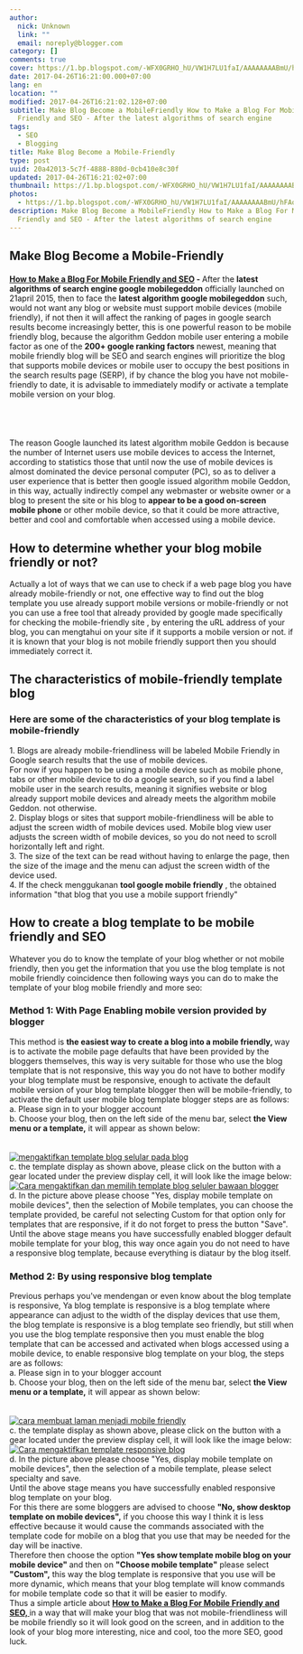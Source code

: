 ```yaml
---
author:
  nick: Unknown
  link: ""
  email: noreply@blogger.com
category: []
comments: true
cover: https://1.bp.blogspot.com/-WFX0GRHO_hU/VW1H7LU1faI/AAAAAAAABmU/hFAoVMjR--M/s1600/mengaktifkan%2Btampilan%2Bseluler%2Bpada%2Bblog.png
date: 2017-04-26T16:21:00.000+07:00
lang: en
location: ""
modified: 2017-04-26T16:21:02.128+07:00
subtitle: Make Blog Become a MobileFriendly How to Make a Blog For Mobile
  Friendly and SEO - After the latest algorithms of search engine
tags:
  - SEO
  - Blogging
title: Make Blog Become a Mobile-Friendly
type: post
uuid: 20a42013-5c7f-4888-880d-0cb410e8c30f
updated: 2017-04-26T16:21:02+07:00
thumbnail: https://1.bp.blogspot.com/-WFX0GRHO_hU/VW1H7LU1faI/AAAAAAAABmU/hFAoVMjR--M/s1600/mengaktifkan%2Btampilan%2Bseluler%2Bpada%2Bblog.png
photos:
  - https://1.bp.blogspot.com/-WFX0GRHO_hU/VW1H7LU1faI/AAAAAAAABmU/hFAoVMjR--M/s1600/mengaktifkan%2Btampilan%2Bseluler%2Bpada%2Bblog.png
description: Make Blog Become a MobileFriendly How to Make a Blog For Mobile
  Friendly and SEO - After the latest algorithms of search engine
---
```


<div dir="ltr" style="text-align: left;" trbidi="on"><div dir="ltr"><h2>  Make Blog Become a Mobile-Friendly  </h2><h4>  <strong><u>How to Make a Blog For Mobile Friendly and SEO</u></strong>  - <span style="font-weight: normal;">After the </span>latest algorithms of search engine google mobilegeddon<span style="font-weight: normal;">  officially launched on 21april 2015, then to face the </span>latest algorithm   google mobilegeddon<span style="font-weight: normal;"> such, would not want any blog or website must   support mobile devices (mobile friendly), if not then it will affect   the ranking of pages in google search results become increasingly   better, this is one powerful reason to be mobile friendly blog, because   the algorithm Geddon mobile user entering a mobile factor as one of the   </span>200+ google ranking factors<span style="font-weight: normal;"> newest, meaning that mobile friendly blog   will be SEO and search engines will prioritize the blog that supports   mobile devices or mobile user to occupy the best positions in the   search results page (SERP), if by chance the blog you have not   mobile-friendly to date, it is advisable to immediately modify or   activate a template mobile version on your blog.  </span></h4></div><br><br><br><article> <div><div>The reason Google launched its latest algorithm mobile Geddon     is because the number of Internet users use mobile devices to     access the Internet, according to statistics those that until     now the use of mobile devices is almost dominated the device     personal computer (PC), so as to deliver a user experience that     is better then google issued algorithm mobile Geddon, in this     way, actually indirectly compel any webmaster or website owner or a blog to present the site or his blog to    <strong>appear to be a good on-screen mobile phone</strong> or     other mobile device, so that it could be more attractive,     better and cool and comfortable when accessed using a mobile     device.    <br><h2>    How to determine whether your blog mobile friendly or not?    </h2>Actually a lot of ways that we can use to check if a web page     blog you have already mobile-friendly or not, one effective way     to find out the blog template you use already support mobile     versions or mobile-friendly or not you can use a free tool that     already provided by google made specifically for checking the     mobile-friendly site , by entering the uRL address of your     blog, you can mengtahui on your site if it supports a mobile     version or not. if it is known that your blog is not mobile     friendly support then you should immediately correct it.    <br><h2>    The characteristics of mobile-friendly template blog    </h2><h3>    Here are some of the characteristics of your blog template is     mobile-friendly    </h3>1. Blogs are already mobile-friendliness will be labeled Mobile     Friendly in Google search results that the use of mobile     devices.    <br>For now if you happen to be using a mobile device such as     mobile phone, tabs or other mobile device to do a google     search, so if you find a label mobile user in the search     results, meaning it signifies website or blog already support     mobile devices and already meets the algorithm mobile Geddon.     not otherwise.    <br>2. Display blogs or sites that support mobile-friendliness will     be able to adjust the screen width of mobile devices used.     Mobile blog view user adjusts the screen width of mobile     devices, so you do not need to scroll horizontally left and     right.    <br>3. The size of the text can be read without having to enlarge     the page, then the size of the image and the menu can adjust     the screen width of the device used.    <br>4. If the check menggukanan    <strong> tool google mobile friendly</strong> , the obtained     information "that blog that you use a mobile support friendly"    <br><h2>    How to create a blog template to be mobile friendly and SEO    </h2>Whatever you do to know the template of your blog whether or     not mobile friendly, then you get the information that you use     the blog template is not mobile friendly coincidence then     following ways you can do to make the template of your blog     mobile friendly and more seo:    <br><h3>    Method 1: With Page Enabling mobile version provided by blogger    </h3>This method is     <strong>     the easiest way to create a blog into a mobile friendly,     </strong>    way is to activate the mobile page defaults that have been     provided by the bloggers themselves, this way is very suitable     for those who use the blog template that is not responsive,     this way you do not have to bother modify your blog template     must be responsive, enough to activate the default mobile     version of your blog template blogger then will be     mobile-friendly, to activate the default user mobile blog     template blogger steps are as follows:    <br>a. Please sign in to your blogger account    <br>b. Choose your blog, then on the left side of the menu bar,     select <strong>the View menu or a template,</strong> it will     appear as shown below:    <br><strong>     <br>    </strong>   <br><a href="http://1.bp.blogspot.com/-WFX0GRHO_hU/VW1H7LU1faI/AAAAAAAABmU/hFAoVMjR--M/s1600/mengaktifkan%2Btampilan%2Bseluler%2Bpada%2Bblog.png" rel="noopener noreferer nofollow">     <img alt="mengaktifkan template blog selular pada blog" border="0" src="https://1.bp.blogspot.com/-WFX0GRHO_hU/VW1H7LU1faI/AAAAAAAABmU/hFAoVMjR--M/s1600/mengaktifkan%2Btampilan%2Bseluler%2Bpada%2Bblog.png" title="enable mobile blog template blog">    </a>   <br>c. the template display as shown above, please click on the     button with a gear located under the preview display cell, it     will look like the image below:    <br><a href="http://3.bp.blogspot.com/-14Mbaq-Zdj0/VW1JI5SHAiI/AAAAAAAABmc/Q4xPr88coVQ/s1600/Cara%2Bmengaktifkan%2Btemplate%2Bblog%2Bseluler%2Bbawaan%2Bblogger.png" rel="noopener noreferer nofollow">     <img alt="Cara mengaktifkan dan memilih template blog seluler bawaan blogger" border="0" src="https://3.bp.blogspot.com/-14Mbaq-Zdj0/VW1JI5SHAiI/AAAAAAAABmc/Q4xPr88coVQ/s1600/Cara%2Bmengaktifkan%2Btemplate%2Bblog%2Bseluler%2Bbawaan%2Bblogger.png" title="How to activate and choose the default mobile blog template blogger">    </a>   <br>d. In the picture above please choose "Yes, display mobile     template on mobile devices", then the selection of Mobile     templates, you can choose the template provided, be careful not     selecting Custom for that option only for templates that are     responsive, if it do not forget to press the button "Save".    <br>Until the above stage means you have successfully enabled     blogger default mobile template for your blog, this way once     again you do not need to have a responsive blog template,     because everything is diataur by the blog itself.    <br><h3>    Method 2: By using responsive blog template    </h3>Previous perhaps you've mendengan or even know about the blog     template is responsive, Ya blog template is responsive is a     blog template where appearance can adjust to the width of the     display devices that use them, the blog template is responsive     is a blog template seo friendly, but still when you use the     blog template responsive then you must enable the blog template     that can be accessed and activated when blogs accessed using a     mobile device, to enable responsive blog template on your blog,     the steps are as follows:    <br>a. Please sign in to your blogger account    <br>b. Choose your blog, then on the left side of the menu bar,     select <strong>the View menu or a template,</strong> it will     appear as shown below:    <br><strong>     <br>    </strong>   <br><a href="http://1.bp.blogspot.com/-WFX0GRHO_hU/VW1H7LU1faI/AAAAAAAABmU/hFAoVMjR--M/s1600/mengaktifkan%2Btampilan%2Bseluler%2Bpada%2Bblog.png" rel="noopener noreferer nofollow">     <img alt="cara membuat laman menjadi mobile friendly" border="0" src="https://1.bp.blogspot.com/-WFX0GRHO_hU/VW1H7LU1faI/AAAAAAAABmU/hFAoVMjR--M/s1600/mengaktifkan%2Btampilan%2Bseluler%2Bpada%2Bblog.png" title="how to create a page to a mobile-friendly">    </a>   <br>c. the template display as shown above, please click on the     button with a gear located under the preview display cell, it     will look like the image below:    <br><a href="http://3.bp.blogspot.com/-14Mbaq-Zdj0/VW1JI5SHAiI/AAAAAAAABmc/Q4xPr88coVQ/s1600/Cara%2Bmengaktifkan%2Btemplate%2Bblog%2Bseluler%2Bbawaan%2Bblogger.png" rel="noopener noreferer nofollow">     <img alt="Cara mengaktifkan template responsive blog" border="0" src="https://3.bp.blogspot.com/-14Mbaq-Zdj0/VW1JI5SHAiI/AAAAAAAABmc/Q4xPr88coVQ/s1600/Cara%2Bmengaktifkan%2Btemplate%2Bblog%2Bseluler%2Bbawaan%2Bblogger.png" title="How to enable responsive blog template">    </a>   <br>d. In the picture above please choose "Yes, display mobile     template on mobile devices", then the selection of a mobile     template, please select specialty and save.    <br>Until the above stage means you have successfully enabled     responsive blog template on your blog.    <br>For this there are some bloggers are advised to choose    <strong>"No, show desktop template on mobile devices",</strong>    if you choose this way I think it is less effective because it     would cause the commands associated with the template code for     mobile on a blog that you use that may be needed for the day     will be inactive.    <br>Therefore then choose the option     <strong>     "Yes show template mobile blog on your mobile device"     </strong>    and then on <strong>"Choose mobile template"</strong> please     select <strong>"Custom",</strong> this way the blog template is     responsive that you use will be more dynamic, which means that     your blog template will know commands for mobile template code     so that it will be easier to modify.    <br>Thus a simple article about     <u>     <strong>      How to Make a Blog For Mobile Friendly and SEO,      </strong>    </u>    in a way that will make your blog that was not     mobile-friendliness will be mobile friendly so it will look     good on the screen, and in addition to the look of your blog     more interesting, nice and cool, too the more SEO, good luck.    </div></div></article></div>